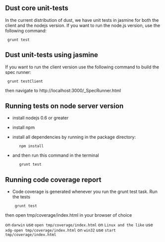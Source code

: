 Dust core unit-tests
------------------------
In the current distribution of dust, we have unit tests in jasmine for both the client and the nodejs version.
If you want to run the node.js version, use the following command:

     grunt test

Dust unit-tests using jasmine
-----------------------------
If you want to run the client version use the following command to build the spec runner:
 
     grunt testClient

then navigate to http://localhost:3000/_SpecRunner.html

Running tests on node server version 
------------------------------------
* install nodejs 0.6 or greater 
* install npm
* install all dependencies by running in the package directory:

         npm install

* and then run this command in the terminal

         grunt test



Running code coverage report
----------------------------

* Code coverage is generated whenever you run the grunt test task. Run the tests

       grunt test


then open tmp/coverage/index.html in your browser of choice

on `darwin` use `open tmp/coverage/index.html`
on `Linux and the like` use `xdg-open tmp/coverage/index.html`
on `win32` use `start tmp/coverage/index.html`


